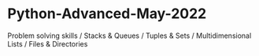 # Python-Advanced-May-2022
Problem solving skills / Stacks & Queues / Tuples & Sets / Multidimensional Lists / Files & Directories
